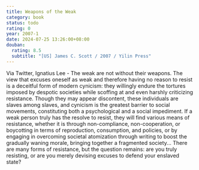 ```yaml
---
title: Weapons of the Weak
category: book
status: todo
rating: 0
year: 2007-1
date: 2024-07-25 13:26:00+08:00
douban:
  rating: 8.5
  subtitle: "[US] James C. Scott / 2007 / Yilin Press"
---
```


Via Twitter, Ignatius Lee - The weak are not without their weapons. The view that excuses oneself as weak and therefore having no reason to resist is a deceitful form of modern cynicism: they willingly endure the tortures imposed by despotic societies while scoffing at and even harshly criticizing resistance. Though they may appear discontent, these individuals are slaves among slaves, and cynicism is the greatest barrier to social movements, constituting both a psychological and a social impediment. If a weak person truly has the resolve to resist, they will find various means of resistance, whether it is through non-compliance, non-cooperation, or boycotting in terms of reproduction, consumption, and policies, or by engaging in overcoming societal atomization through writing to boost the gradually waning morale, bringing together a fragmented society... There are many forms of resistance, but the question remains: are you truly resisting, or are you merely devising excuses to defend your enslaved state?
